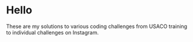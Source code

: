 # Hello

These are my solutions to various coding challenges from USACO training to individual challenges on Instagram.
